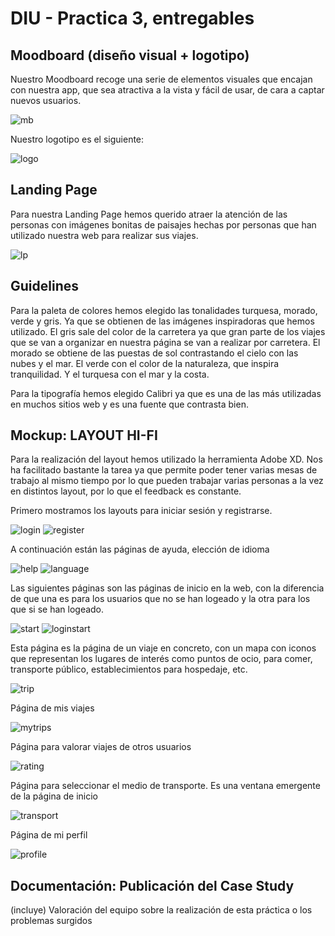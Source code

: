 # DIU - Practica 3, entregables

## Moodboard (diseño visual + logotipo)   

Nuestro Moodboard recoge una serie de elementos visuales que encajan con nuestra app, que sea atractiva a la vista y fácil de usar, de cara a captar nuevos usuarios. 


<img src="https://github.com/sabufu/DIU21/blob/master/P3/export_canvas_moodboard-210511_1124.png" alt="mb"/>


Nuestro logotipo es el siguiente:


<img src="https://github.com/sabufu/DIU21/blob/master/P3/logo.png" alt="logo"/>


## Landing Page

Para nuestra Landing Page hemos querido atraer la atención de las personas con imágenes bonitas de paisajes hechas por personas que han utilizado nuestra web para realizar sus viajes. 


<img src="https://github.com/sabufu/DIU21/blob/master/P3/landing2.jpg" alt="lp"/>


## Guidelines
Para la paleta de colores hemos elegido las tonalidades turquesa, morado, verde y gris. Ya que se obtienen de las imágenes inspiradoras que hemos utilizado. El gris sale del color de la carretera ya que gran parte de los viajes que se van a organizar en nuestra página se van a realizar por carretera. El morado se obtiene de las puestas de sol contrastando el cielo con las nubes y el mar. El verde con el color de la naturaleza, que inspira tranquilidad. Y el turquesa con el mar y la costa.

Para la tipografía hemos elegido Calibri  ya que es una de las más utilizadas en muchos sitios web y es una fuente que contrasta bien.


## Mockup: LAYOUT HI-FI

Para la realización del layout hemos utilizado la herramienta Adobe XD. Nos ha facilitado bastante la tarea ya que permite poder tener varias mesas de trabajo al mismo tiempo por lo que pueden trabajar varias personas a la vez en distintos layout, por lo que el feedback es constante. 

Primero mostramos los layouts para iniciar sesión y registrarse.

<img src="https://github.com/sabufu/DIU21/blob/master/P3/Iniciar%20sesión.png" alt="login"/>

<img src="https://github.com/sabufu/DIU21/blob/master/P3/Registrarse.png" alt="register"/>

A continuación están las páginas de ayuda, elección de idioma

<img src="https://github.com/sabufu/DIU21/blob/master/P3/Ayuda.png" alt="help"/>

<img src="https://github.com/sabufu/DIU21/blob/master/P3/Idioma.png" alt="language"/>

Las siguientes páginas son las páginas de inicio en la web, con la diferencia de que una es para los usuarios que no se han logeado y la otra para los que si se han logeado.

<img src="https://github.com/sabufu/DIU21/blob/master/P3/Página%20de%20inicio.png" alt="start"/>

<img src="https://github.com/sabufu/DIU21/blob/master/P3/Pagina%20de%20inicio%20logeado.png" alt="loginstart"/>

Esta página es la página de un viaje en concreto, con un mapa con iconos que representan los lugares de interés como puntos de ocio, para comer, transporte público, establecimientos para hospedaje, etc. 

<img src="https://github.com/sabufu/DIU21/blob/master/P3/Viaje.png" alt="trip"/>

Página de mis viajes

<img src="https://github.com/sabufu/DIU21/blob/master/P3/Mis%20viajes.png" alt="mytrips"/>

Página para valorar viajes de otros usuarios

<img src="https://github.com/sabufu/DIU21/blob/master/P3/Viajes%20de%20otros%20usuarios.png" alt="rating"/>

Página para seleccionar el medio de transporte. Es una ventana emergente de la página de inicio

<img src="https://github.com/sabufu/DIU21/blob/master/P3/Selecciona%20un%20medio%20de%20transport.png" alt="transport"/>

Página de mi perfil

<img src="https://github.com/sabufu/DIU21/blob/master/P3/Mi%20perfil.png" alt="profile"/>





## Documentación: Publicación del Case Study


(incluye) Valoración del equipo sobre la realización de esta práctica o los problemas surgidos
 
